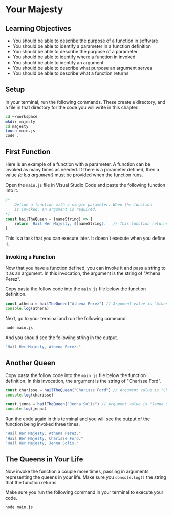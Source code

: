 # Your Majesty

## Learning Objectives

* You should be able to describe the purpose of a function in software
* You should be able to identify a parameter in a function definition
* You should be able to describe the purpose of a parameter
* You should be able to identify where a function in invoked
* You should be able to identify an argument
* You should be able to describe what purpose an argument serves
* You should be able to describe what a function returns


## Setup

In your terminal, run the following commands. These create a directory, and a file in that directory for the code you will write in this chapter.

```sh
cd ~/workspace
mkdir majesty
cd majesty
touch main.js
code .
```

## First Function

Here is an example of a function with a parameter. A function can be invoked as many times as needed. If there is a parameter defined, then a value _(a.k.a argument)_ must be provided when the function runs.

Open the `main.js` file in Visual Studio Code and paste the following function into it.

```js
/*
    Define a function with a single parameter. When the function
    is invoked, an argument is required.
*/
const hailTheQueen = (nameString) => {
    return `Hail Her Majesty, ${nameString}.`  // This function returns a string
}
```

This is a task that you can execute later. It doesn't execute when you define it.

### Invoking a Function

Now that you have a function defined, you can invoke it and pass a string to it as an argument. In this invocation, the argument is the string of "Athena Perez".

Copy pasta the follow code into the `main.js` file below the function definition.

```js
const athena = hailTheQueen("Athena Perez") // Argument value is "Athena Perez"
console.log(athena)
```

Next, go to your terminal and run the following command.

```sh
node main.js
```

And you should see the following string in the output.

```sh
"Hail Her Majesty, Athena Perez."
```

## Another Queen

Copy pasta the follow code into the `main.js` file below the function definition. In this invocation, the argument is the string of "Charisse Ford".

```js
const charisse = hailTheQueen("Charisse Ford") // Argument value is "Charisse Ford"
console.log(charisse)

const jenna = hailTheQueen("Jenna Solis") // Argument value is "Jenna Solis"
console.log(jenna)
```

Run the code again in this terminal and you will see the output of the function being invoked three times.

```sh
"Hail Her Majesty, Athena Perez."
"Hail Her Majesty, Charisse Ford."
"Hail Her Majesty, Jenna Solis."
```


## The Queens in Your Life

Now invoke the function a couple more times, passing in arguments representing the queens in your life. Make sure you `console.log()` the string that the function returns.

Make sure you run the following command in your terminal to execute your code.

```sh
node main.js
```
